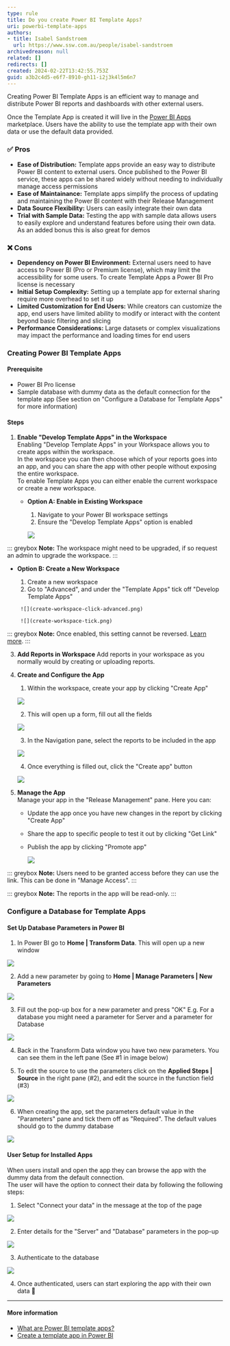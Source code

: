```yaml
---
type: rule
title: Do you create Power BI Template Apps?
uri: powerbi-template-apps
authors:
- title: Isabel Sandstroem
  url: https://www.ssw.com.au/people/isabel-sandstroem
archivedreason: null
related: []
redirects: []
created: 2024-02-22T13:42:55.753Z
guid: a3b2c4d5-e6f7-8910-gh11-i2j3k4l5m6n7
---
```


Creating Power BI Template Apps is an efficient way to manage and distribute Power BI reports and dashboards with other external users.

Once the Template App is created it will live in the [Power BI Apps](https://app.powerbi.com/groups/me/getapps/apps) marketplace. Users have the ability to use the template app with their own data or use the default data provided.

<!--endintro-->

### ✅ Pros

* **Ease of Distribution:** Template apps provide an easy way to distribute Power BI content to external users. Once published to the Power BI service, these apps can be shared widely without needing to individually manage access permissions
* **Ease of Maintainance:** Template apps simplify the process of updating and maintaining the Power BI content with their Release Management
* **Data Source Flexibility:** Users can easily integrate their own data
* **Trial with Sample Data:** Testing the app with sample data allows users to easily explore and understand features before using their own data. As an added bonus this is also great for demos

### ❌ Cons

* **Dependency on Power BI Environment:** External users need to have access to Power BI (Pro or Premium license), which may limit the accessibility for some users. To create Template Apps a Power BI Pro license is necessary
* **Initial Setup Complexity:** Setting up a template app for external sharing require more overhead to set it up
* **Limited Customization for End Users:** While creators can customize the app, end users have limited ability to modify or interact with the content beyond basic filtering and slicing
* **Performance Considerations:** Large datasets or complex visualizations may impact the performance and loading times for end users

### Creating Power BI Template Apps

#### Prerequisite

* Power BI Pro license
* Sample database with dummy data as the default connection for the template app (See section on "Configure a Database for Template Apps" for more information)

#### Steps

1. **Enable "Develop Template Apps" in the Workspace**  
Enabling "Develop Template Apps" in your Workspace allows you to create apps within the workspace.  
In the workspace you can then choose which of your reports goes into an app, and you can share the app with other people without exposing the entire workspace.  
To enable Template Apps you can either enable the current workspace or create a new workspace.

    * **Option A: Enable in Existing Workspace**
      1. Navigate to your Power BI workspace settings
      2. Ensure the "Develop Template Apps" option is enabled

        ![](workspace-settings.png)  

::: greybox
**Note:** The workspace might need to be upgraded, if so request an admin to upgrade the workspace.
:::

* **Option B: Create a New Workspace**
     1. Create a new workspace
     2. Go to "Advanced", and under the "Template Apps" tick off "Develop Template Apps"

       ![](create-workspace-click-advanced.png)

       ![](create-workspace-tick.png)

::: greybox
**Note:** Once enabled, this setting cannot be reversed. [Learn more](https://community.fabric.microsoft.com/t5/Service/Workspace-develop-a-template-app-option-is-greyed-out/m-p/2319432).
:::

3. **Add Reports in Workspace**
Add reports in your workspace as you normally would by creating or uploading reports.

4. **Create and Configure the App**
   1. Within the workspace, create your app by clicking "Create App"

     ![](create-app.png)

   2. This will open up a form, fill out all the fields

     ![](create-app-form.png)

   3. In the Navigation pane, select the reports to be included in the app

     ![](create-app-select-reports.png)

   4. Once everything is filled out, click the "Create app" button

     ![](create-app-button.png)

5. **Manage the App**  
Manage your app in the "Release Management" pane. Here you can:
   * Update the app once you have new changes in the report by clicking "Create App"
   * Share the app to specific people to test it out by clicking "Get Link"
   * Publish the app by clicking "Promote app"

     ![](release-management.png)

::: greybox
**Note:** Users need to be granted access before they can use the link. This can be done in "Manage Access".
:::

::: greybox
**Note:** The reports in the app will be read-only.
:::

### Configure a Database for Template Apps

#### Set Up Database Parameters in Power BI

1. In Power BI go to **Home | Transform Data**. This will open up a new window

  ![](powerbi-transform-data.png)

2. Add a new parameter by going to **Home | Manage Parameters | New Parameters**

  ![](powerbi-manage-parameters.png)

3. Fill out the pop-up box for a new parameter and press "OK"
  E.g. For a database you might need a parameter for Server and a parameter for Database
  
  ![](powerbi-manage-parameters-popup.png)

4. Back in the Transform Data window you have two new parameters. You can see them in the left pane (See #1 in image below)

5. To edit the source to use the parameters click on the **Applied Steps | Source** in the right pane (#2), and edit the source in the function field (#3)

  ![](powerbi-transform-data-parameters.png)

6. When creating the app, set the parameters default value in the "Parameters" pane and tick them off as "Required". The default values should go to the dummy database

  ![](create-app-database-parameters.png)

#### User Setup for Installed Apps

When users install and open the app they can browse the app with the dummy data from the default connection.  
The user will have the option to connect their data by following the following steps:

1. Select "Connect your data" in the message at the top of the page

  ![](app-connect-data.png)

2. Enter details for the "Server" and "Database" parameters in the pop-up

  ![](app-connect-data-enter-details.png)

3. Authenticate to the database

  ![](app-connect-data-authenticate.png)

4. Once authenticated, users can start exploring the app with their own data 🚀

---

#### More information

* [What are Power BI template apps?](https://learn.microsoft.com/en-us/power-bi/connect-data/service-template-apps-overview)
* [Create a template app in Power BI](https://learn.microsoft.com/en-us/power-bi/connect-data/service-template-apps-create)
